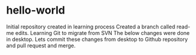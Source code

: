 # hello-world
Initial repository created in learning process
Created a branch called read-me edits. 
Learning Git to migrate from SVN
The below changes were done in desktop.
Lets commit these changes from desktop to Github repository and pull request and merge.
